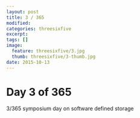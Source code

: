 ```yaml
---
layout: post
title: 3 / 365
modified:
categories: threesixfive
excerpt:
tags: []
image:
  feature: threesixfive/3.jpg
  thumb: threesixfive/3-thumb.jpg
date: 2015-10-13
---
```


# Day 3 of 365

3/365 symposium day on software defined storage
